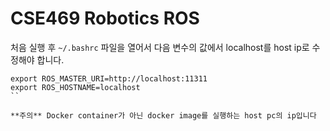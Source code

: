 # CSE469 Robotics ROS

처음 실행 후
`~/.bashrc` 파일을 열어서 다음 변수의 값에서 localhost를 host ip로 수정해야 합니다.
```
export ROS_MASTER_URI=http://localhost:11311
export ROS_HOSTNAME=localhost
``

**주의** Docker container가 아닌 docker image를 실행하는 host pc의 ip입니다